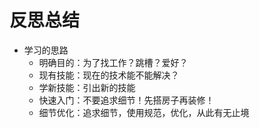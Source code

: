 # 反思总结
* 学习的思路
	* 明确目的：为了找工作？跳槽？爱好？
	* 现有技能：现在的技术能不能解决？
	* 学新技能：引出新的技能
	* 快速入门：不要追求细节！先搭房子再装修！
	* 细节优化：追求细节，使用规范，优化，从此有无止境
